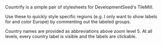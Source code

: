 Countrify is a simple pair of stylesheets for DevelopmentSeed's TileMill.  

Use these to quickly style specific regions (e.g. I only want to show labels for and color Europe) by commenting out the labeled groups.  

Country names are provided as abbreviations above zoom level 5.  At all levels, every country label is visible and the labels are clickable.


